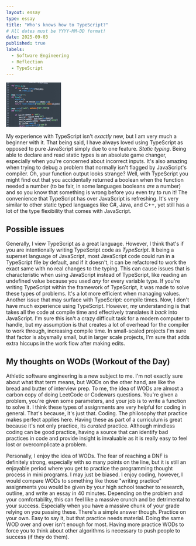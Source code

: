 ```yaml
---
layout: essay
type: essay
title: "Who's knows how to TypeScript?"
# All dates must be YYYY-MM-DD format!
date: 2025-09-03
published: true
labels:
  - Software Engineering
  - Reflection
  - TypeScript
---
```


<img width="150px" class="rounded float-start pe-4" src="../img/continuingonward/coding.jpg">

My experience with TypeScript isn't *exactly* new, but I am very much a beginner with it. That being said, I have always loved using TypeScript as opposed to pure JavaScript simply due to one feature. *Static typing*. Being able to declare and read static types is an absolute game changer, especially when you're concerned about incorrect inputs. It's also amazing when trying to debug a problem that normally isn't flagged by JavaScript's compiler. Oh, your function output looks strange? Well, with TypeScript you might find out that you accidentally returned a boolean when the function needed a number (to be fair, in some languages booleans *are* a number) and so you know that something is wrong before you even try to run it! The convenience that TypeScript has over JavaScript is refreshing. It's very similar to other static typed languages like C#, Java, and C++, yet still has a lot of the type flexibility that comes with JavaScript.

## Possible issues
Generally, I view TypeScript as a great language. However, I think that's if you are intentionally writing TypeScript code as *TypeScript*. It being a superset language of JavaScript, most JavaScript code could run in a TypeScript file by default, and if it doesn't, it can be refactored to work the exact same with no real changes to the typing. This can cause issues that is characteristic when using JavaScript instead of TypeScript, like reading an undefined value because you used *any* for every variable type. If you're writing TypeScript within the framework of TypeScript, it was made to solve these types of problems. It's a lot more efficient when managing values. Another issue that may surface with TypeScript: compile times. Now, I don't have much experience using TypeScript. However, my understanding is that takes all the code at compile time and effectively translates it *back* into JavaScript. I'm sure this isn't a crazy difficult task for a modern computer to handle, but my assumption is that creates a lot of overhead for the compiler to work through, increasing compile time. In small-scaled projects I'm sure that factor is abysmally small, but in larger scale projects, I'm sure that adds extra hiccups in the work flow after making edits. 

## My thoughts on WODs (Workout of the Day)
Athletic software engineering is a new subject to me. I'm not exactly sure about what that term means, but WODs on the other hand, are like the bread and butter of interview prep. To me, the idea of WODs are almost a carbon copy of doing LeetCode or Codewars questions. You're given a problem, you're given some parameters, and your job is to write a function to solve it. I think these types of assignments are very helpful for coding in general. That's because, it's just that. Coding. The philosophy that practice makes perfect applies here. Having these as part of a curriculum is great because it's not only practice, its *curated* practice. Although mindless coding can be good practice, having a source that can identify bad practices in code and provide insight is invaluable as it is really easy to feel lost or overcomplicate a problem. 

Personally, I enjoy the idea of WODs. The fear of reaching a DNF is definitely strong, especially with so many points on the line, but it is still an enjoyable period where you get to practice the programming thought process in mini programs. I may just be biased. I enjoy coding, however, I would compare WODs to something like those "writing practice" assignments you would be given by your high school teacher to research, outline, and write an essay in 40 minutes. Depending on the problem and your comfortability, this can feel like a massive crunch and be detrimental to your success. Especially when you have a massive chunk of your grade relying on you passing these. There's a simple answer though. Practice on your own. Easy to say it, but that practice needs material. Doing the same WOD over and over isn't enough for most. Having more practice WODs to force you to think about other algorithms is necessary to push people to success (if they do them).